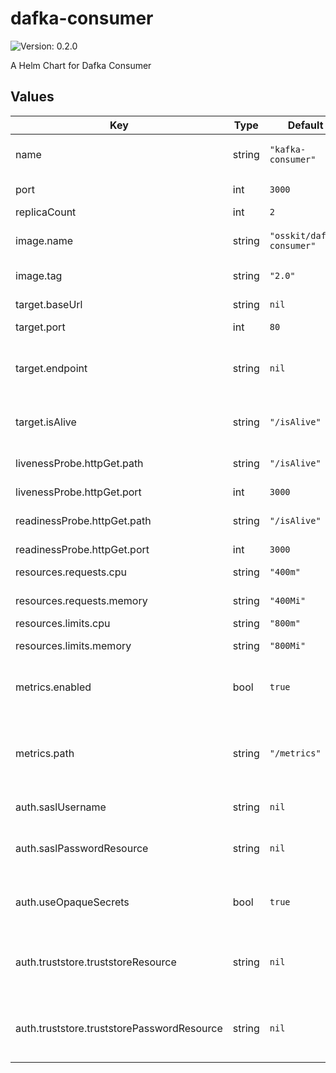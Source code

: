 # dafka-consumer

![Version: 0.2.0](https://img.shields.io/badge/Version-0.2.0-informational?style=flat-square)

A Helm Chart for Dafka Consumer

## Values

| Key | Type | Default | Description |
|-----|------|---------|-------------|
| name | string | `"kafka-consumer"` | name for this consumer |
| port | int | `3000` | the port to use |
| replicaCount | int | `2` | pod count |
| image.name | string | `"osskit/dafka-consumer"` | the image name to use |
| image.tag | string | `"2.0"` | the image tag to use |
| target.baseUrl | string | `nil` | base url of target |
| target.port | int | `80` | target port |
| target.endpoint | string | `nil` | endpoint to call target on incoming record |
| target.isAlive | string | `"/isAlive"` | target liveliness route |
| livenessProbe.httpGet.path | string | `"/isAlive"` | the path for liveness check |
| livenessProbe.httpGet.port | int | `3000` |  |
| readinessProbe.httpGet.path | string | `"/isAlive"` | the path for readiness check |
| readinessProbe.httpGet.port | int | `3000` |  |
| resources.requests.cpu | string | `"400m"` | cpu requests |
| resources.requests.memory | string | `"400Mi"` | memory requests |
| resources.limits.cpu | string | `"800m"` | cpu limits |
| resources.limits.memory | string | `"800Mi"` | memory limits |
| metrics.enabled | bool | `true` | should prometheus scrape this server |
| metrics.path | string | `"/metrics"` | a path prometheus should scrape metrics from |
| auth.saslUsername | string | `nil` | sasl username |
| auth.saslPasswordResource | string | `nil` | gcp secret resource for sasl password |
| auth.useOpaqueSecrets | bool | `true` | mount GCP secrets to Opaque secrets |
| auth.truststore.truststoreResource | string | `nil` | gcp secret resource for truststore file |
| auth.truststore.truststorePasswordResource | string | `nil` | gcp secret resource for truststore password |

